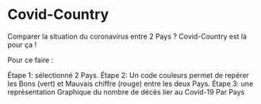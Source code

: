 # Covid-Country



Comparer la situation du coronavirus entre 2 Pays ? Covid-Country est là pour ça !

Pour ce faire :

Étape 1: sélectionné 2 Pays.
Étape 2: Un code couleurs permet de repérer les Bons (vert) et Mauvais chiffre (rouge) entre les deux Pays.
Étape 3: une représentation Graphique du nombre de décès lier au Covid-19 Par Pays


